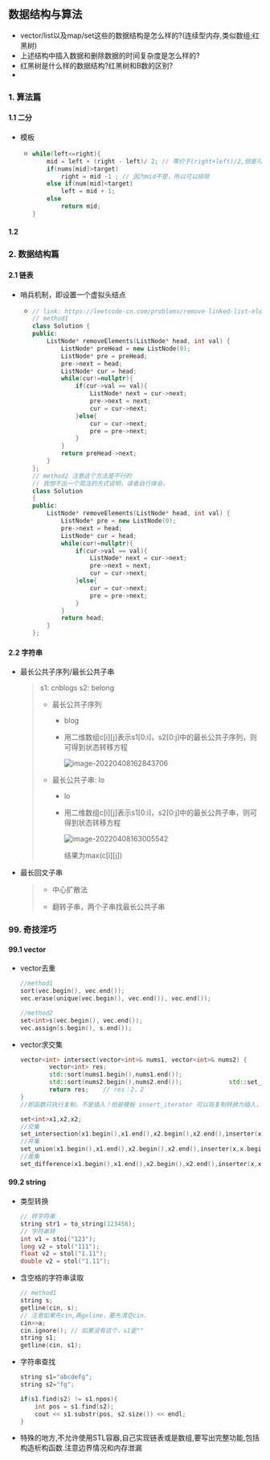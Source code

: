 ## 数据结构与算法

* vector/list以及map/set这些的数据结构是怎么样的?(连续型内存,类似数组;红黑树)
* 上述结构中插入数据和删除数据的时间复杂度是怎么样的?
* 红黑树是什么样的数据结构?红黑树和B数的区别?
* 
### 1. 算法篇

#### 1.1 二分

- 模板

  - ```c++
    while(left<=right){
        mid = left + (right - left)/ 2; // 等价于(right+left)/2,但是可避免溢出
        if(nums[mid]>target)
            right = mid -1 ; // 因为mid不是，所以可以排除
        else if(num[mid]<target)
            left = mid + 1;
        else
            return mid;
    }
    ```

#### 1.2 



### 2. 数据结构篇

#### 2.1 链表

- 哨兵机制，即设置一个虚拟头结点

  - ```c++
    // link: https://leetcode-cn.com/problems/remove-linked-list-elements/submissions/
    // method1
    class Solution {
    public:
        ListNode* removeElements(ListNode* head, int val) {
            ListNode* preHead = new ListNode(0);
            ListNode* pre = preHead;
            pre->next = head;
            ListNode* cur = head;
            while(cur!=nullptr){
                if(cur->val == val){
                    ListNode* next = cur->next;
                    pre->next = next;
                    cur = cur->next;
                }else{
                    cur = cur->next;
                    pre = pre->next;
                }
            }
            return preHead->next;
        }
    };
    // method2 注意这个方法是不行的
    // 我想不出一个简洁的方式说明，读者自行体会。
    class Solution
    {
    public:
        ListNode* removeElements(ListNode* head, int val) {
            ListNode* pre = new ListNode(0);
            pre->next = head;
            ListNode* cur = head;
            while(cur!=nullptr){
                if(cur->val == val){
                    ListNode* next = cur->next;
                    pre->next = next;
                    cur = cur->next;
                }else{
                    cur = cur->next;
                    pre = pre->next;
                }
            }
            return head;
        }
    };
    ```

#### 2.2 字符串

- 最长公共子序列/最长公共子串

  > s1: cnblogs   s2: belong
  >
  > - 最长公共子序列
  >
  >   - blog
  >
  >   - 用二维数组c\[i]\[j]表示s1[0:i]，s2[0:j]中的最长公共子序列，则可得到状态转移方程
  >
  >     ![image-20220408162843706](https://s2.loli.net/2022/04/08/rc8a9F4LxJzwlIk.png)
  >
  > - 最长公共子串: lo
  >
  >   - lo
  >
  >   - 用二维数组c\[i]\[j]表示s1[0:i]，s2[0:j]中的最长公共子串，则可得到状态转移方程
  >
  >     ![image-20220408163005542](https://s2.loli.net/2022/04/08/y9bDG2CsPTMQdw6.png)
  >
  >     结果为max(c\[i]\[j])

- 最长回文子串

  > - 中心扩散法
  >
  > - 翻转子串，两个子串找最长公共子串



### 99. 奇技淫巧

#### 99.1 vector

- vector去重

  ```c++
  //method1
  sort(vec.begin(), vec.end());
  vec.erase(unique(vec.begin(), vec.end()), vec.end());
  
  //method2
  set<int>s(vec.begin(), vec.end());
  vec.assign(s.begin(), s.end());
  ```

- vector求交集

  ```c++
  vector<int> intersect(vector<int>& nums1, vector<int>& nums2) {
          vector<int> res;
          std::sort(nums1.begin(),nums1.end());
          std::sort(nums2.begin(),nums2.end());        		std::set_intersection(nums1.begin(),nums1.end(),nums2.begin(),nums2.end(),insert_iterator<vector<int>>(res,res.begin()));
          return res;    // res：2，2
  }
  //即函数只执行复制，不是插入！但是模板 insert_iterator 可以将复制转换为插入，可以解决该问题。
  
  set<int>x1,x2,x2;
  //交集
  set_intersection(x1.begin(),x1.end(),x2.begin(),x2.end(),inserter(x,x.begin()));
  //并集
  set_union(x1.begin(),x1.end(),x2.begin(),x2.end(),inserter(x,x.begin()));
  //差集
  set_difference(x1.begin(),x1.end(),x2.begin(),x2.end(),inserter(x,x.begin()));
  
  ```

  

#### 99.2 string

- 类型转换

  ```c++
  // 转字符串
  string str1 = to_string(123456);
  // 字符串转
  int v1 = stoi("123");
  long v2 = stol("111");
  float v2 = stol("1.11");
  double v2 = stol("1.11");
  ```

- 含空格的字符串读取

  ```c++
  // method1
  string s;
  getline(cin, s);
  // 注意如果先cin,再geline，要先清空cin.
  cin>>a;
  cin.ignore(); // 如果没有这个，s1是""
  string s1;
  getline(cin, s1);
  ```

- 字符串查找

  ```c++
  string s1="abcdefg";
  string s2="fg";
  
  if(s1.find(s2) != s1.npos){
      int pos = s1.find(s2);
      cout << s1.substr(pos, s2.size()) << endl;
  }
  ```

  

* 特殊的地方,不允许使用STL容器,自己实现链表或是数组,要写出完整功能,包括构造析构函数.注意边界情况和内存泄漏
